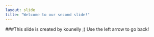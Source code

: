 ```yaml
---
layout: slide
title: "Welcome to our second slide!"
---
```

###This slide is created by kounelly ;)
Use the left arrow to go back!